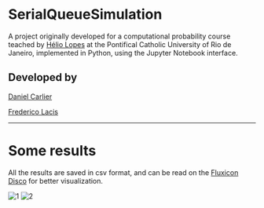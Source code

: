 # SerialQueueSimulation
A project originally developed for a computational probability course teached by [Hélio Lopes](http://www-di.inf.puc-rio.br/~lopes//) at the Pontifical Catholic University of Rio de Janeiro, implemented in Python, using the Jupyter Notebook interface.
</br>
## Developed by

[Daniel Carlier](https://github.com/Krlier)

[Frederico Lacis](https://github.com/fredlacis)

---

# Some results
All the results are saved in csv format, and can be read on the [Fluxicon Disco](https://fluxicon.com/disco/) for better visualization.

![1](https://i.imgur.com/bwzMZBt.gif)
![2](https://i.imgur.com/NBvyJsh.gif)
